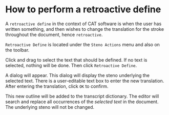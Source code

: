 # How to perform a retroactive define

A `retroactive define` in the context of CAT software is when the user has written something, and then wishes to change the translation for the stroke throughout the document, hence `retroactive`. 

`Retroactive Define` is located under the `Steno Actions` menu and also on the toolbar.

Click and drag to select the text that should be defined. If no text is selected, nothing will be done. Then click `Retroactive Define`.

A dialog will appear. This dialog will display the steno underlying the selected text. There is a user-editable text box to enter the new translation. After entering the translation, click `OK` to confirm.

This new outline will be added to the transcript dictionary. The editor will search and replace all occurrences of the *selected text* in the document. The underlying steno will not be changed.

